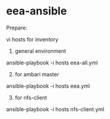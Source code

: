 # eea-ansible
Prepare:

vi hosts for inventory

1. general environment

ansible-playbook -i hosts eea-all.yml

2. for ambari master

ansible-playbook -i hosts eea.yml

3. for nfs-client

ansible-playbook -i hosts nfs-client.yml
